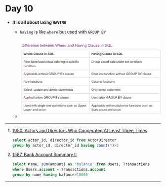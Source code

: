 # Day 10

- **It is all about using `HAVING`**
    - `having` is like `where` but used with `GROUP BY` 
    
    - ![](../media/having%20vs.%20where.png)

---------------------------------------------------------------
1. [1050. Actors and Directors Who Cooperated At Least Three Times](https://leetcode.com/problemsactors-and-directors-who-cooperated-at-least-three-times/?envType=study-plan&id=sql-i)

    ```SQL
    select actor_id, director_id from ActorDirector
    group by actor_id, director_id having count(*)>2
    ```

2. [1587. Bank Account Summary II](https://leetcode.com/problems/bank-account-summary-ii/?envType=study-plan&id=sql-i)
    ```SQL
    select name, sum(amount) as 'balance' from Users, Transactions 
    where Users.account = Transactions.account
    group by name having balance>10000
    ```

-------------------------------------------------------------------------------------------------------------------------
